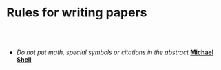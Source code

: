 
# Rules for writing papers
<br></br>

*	*Do not put math, special symbols or citations in the abstract* [**Michael Shell**](http://www.michaelshell.org/)
